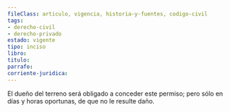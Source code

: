 ```yaml
---
fileClass: articulo, vigencia, historia-y-fuentes, codigo-civil
tags:
- derecho-civil
- derecho-privado
estado: vigente
tipo: inciso
libro:
titulo:
parrafo:
corriente-juridica:
---
```

El dueño del terreno será obligado a conceder este permiso; pero sólo en días y horas oportunas, de que no le resulte daño.